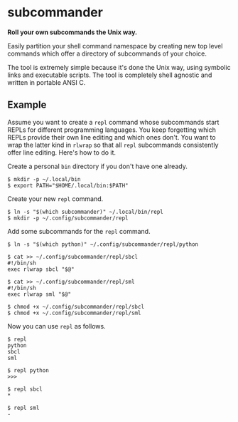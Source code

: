 # subcommander

**Roll your own subcommands the Unix way.**

Easily partition your shell command namespace by creating new top
level commands which offer a directory of subcommands of your choice.

The tool is extremely simple because it's done the Unix way, using
symbolic links and executable scripts. The tool is completely shell
agnostic and written in portable ANSI C.

## Example

Assume you want to create a `repl` command whose subcommands start
REPLs for different programming languages. You keep forgetting which
REPLs provide their own line editing and which ones don't. You want to
wrap the latter kind in `rlwrap` so that all `repl` subcommands
consistently offer line editing. Here's how to do it.

Create a personal `bin` directory if you don't have one already.

```Shell
$ mkdir -p ~/.local/bin
$ export PATH="$HOME/.local/bin:$PATH"
```

Create your new `repl` command.

```Shell
$ ln -s "$(which subcommander)" ~/.local/bin/repl
$ mkdir -p ~/.config/subcommander/repl
```

Add some subcommands for the `repl` command.

```Shell
$ ln -s "$(which python)" ~/.config/subcommander/repl/python

$ cat >> ~/.config/subcommander/repl/sbcl
#!/bin/sh
exec rlwrap sbcl "$@"

$ cat >> ~/.config/subcommander/repl/sml
#!/bin/sh
exec rlwrap sml "$@"

$ chmod +x ~/.config/subcommander/repl/sbcl
$ chmod +x ~/.config/subcommander/repl/sml
```

Now you can use `repl` as follows.

```Shell
$ repl
python
sbcl
sml

$ repl python
>>>

$ repl sbcl
*

$ repl sml
-
```
